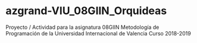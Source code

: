 # azgrand-VIU_08GIIN_Orquideas
Proyecto / Actividad para la asignatura 08GIIN Metodología de Programación de la Universidad Internacional de Valencia Curso 2018-2019
